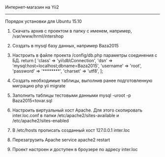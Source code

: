 Интернет-магазин на Yii2
************************

Порядок установки для Ubuntu 15.10

1. Скачать архив с проектом в папку с именем, например, /var/www/hrml/intershop
2. Создать в mysql базу данных, например Baza2015
3. Настроить в файле проекта /config/db.php  параметры соединения с БД.
   return [
    'class' => 'yii\db\Connection',
    'dsn' => 'mysql:host=localhost;dbname=Baza2015',
    'username' => 'root',
    'password' => '********',
    'charset' => 'utf8',
   ];
4. Создать необходимые таблицы, выполнив ранее подготовленную миграцию
   php yii migrate

5. Заполнить таблицы тестовыми данными
   mysql -uroot -p Baza2015<tovar.sql

6. Настроить виртуальный хост Apache. Для этого скопировать inter.loc.conf в папки
   /etc/apache2/sites-available и  /etc/apache2/sites-enabled  

7. В /etc/hosts прописать созданный хост
   127.0.0.1 inter.loc

8. Перезагрузить Apache
   service apache2 restart

9. Проект настроен и доступен в броузере по адресу inter.loc

